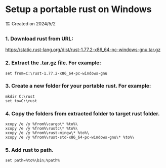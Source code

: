 # Setup a portable rust on Windows
:building_construction: Created on 2024/5/2

### 1. Download rust from URL:  
https://static.rust-lang.org/dist/rust-1.77.2-x86_64-pc-windows-gnu.tar.gz

### 2. Extract the .tar.gz file. For example:
```batch
set from=C:\rust-1.77.2-x86_64-pc-windows-gnu
```

### 3. Create a new folder for your portable rust. For example:
```batch
mkdir C:\rust
set to=C:\rust
```

### 4. Copy the folders from extracted folder to target rust folder.
```batch
xcopy /e /y %from%\cargo\* %to%\
xcopy /e /y %from%\rustc\* %to%\
xcopy /e /y %from%\rust-mingw\* %to%\
xcopy /e /y %from%\rust-std-x86_64-pc-windows-gnu\* %to%\
```

### 5. Add rust to path.
```batch
set path=%to%\bin;%path%
```
